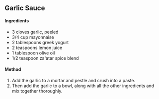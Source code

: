 ## Garlic Sauce

#### Ingredients

* 3 cloves garlic, peeled
* 3/4 cup mayonnaise
* 2 tablespoons greek yogurt
* 2 teaspoons lemon juice
* 1 tablespoon olive oil
* 1/2 teaspoon za'atar spice blend

#### Method

1. Add the garlic to a mortar and pestle and crush into a paste.
1. Then add the garlic to a bowl, along with all the other ingredients and mix together thoroughly.
